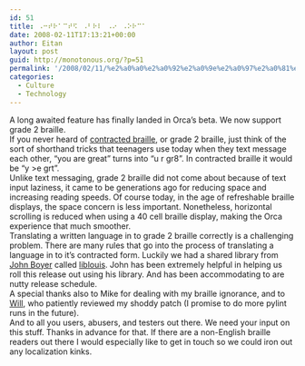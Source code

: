 ```yaml
---
id: 51
title: ⠠⠒⠞⠗⠁⠉⠞⠫⠀⠠⠃⠗⠇⠀⠠⠔⠀⠠⠕⠗⠉⠁
date: 2008-02-11T17:13:21+00:00
author: Eitan
layout: post
guid: http://monotonous.org/?p=51
permalink: '/2008/02/11/%e2%a0%a0%e2%a0%92%e2%a0%9e%e2%a0%97%e2%a0%81%e2%a0%89%e2%a0%9e%e2%a0%ab%e2%a0%80%e2%a0%a0%e2%a0%83%e2%a0%97%e2%a0%87%e2%a0%80%e2%a0%a0%e2%a0%94%e2%a0%80%e2%a0%a0%e2%a0%95%e2%a0%97%e2%a0%89%e2%a0%81/'
categories:
  - Culture
  - Technology
---
```

A long awaited feature has finally landed in Orca&#8217;s beta. We now support grade 2 braille.  
If you never heard of [contracted braille](http://en.wikipedia.org/wiki/Braille#Braille_transcription "Wikipedia's Braille article"), or grade 2 braille, just think of the sort of shorthand tricks that teenagers use today when they text message each other, &#8220;you are great&#8221; turns into &#8220;u r gr8&#8221;. In contracted braille it would be &#8220;y >e grt&#8221;.  
Unlike text messaging, grade 2 braille did not come about because of text input laziness, it came to be generations ago for reducing space and increasing reading speeds. Of course today, in the age of refreshable braille displays, the space concern is less important. Nonetheless, horizontal scrolling is reduced when using a 40 cell braille display, making the Orca experience that much smoother.  
Translating a written language in to grade 2 braille correctly is a challenging problem. There are many rules that go into the process of translating a language in to it&#8217;s contracted form. Luckily we had a shared library from [John Boyer](http://www.jjb-software.com/ "JJB Software") called [liblouis](http://code.google.com/p/liblouis/ "Liblouis project page"). John has been extremely helpful in helping us roll this release out using his library. And has been accommodating to are nutty release schedule.  
A special thanks also to Mike for dealing with my braille ignorance, and to [Will](http://blogs.sun.com/wwalker/ "Will's blog"), who patiently reviewed my shoddy patch (I promise to do more pylint runs in the future).  
And to all you users, abusers, and testers out there. We need your input on this stuff. Thanks in advance for that. If there are a non-English braille readers out there I would especially like to get in touch so we could iron out any localization kinks.